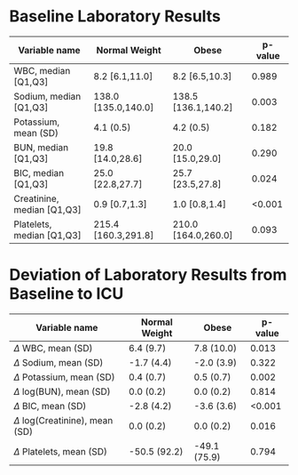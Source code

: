 # Baseline Laboratory Results
Variable name | Normal Weight | Obese | p-value
--- | --- | --- | --- 
WBC, median [Q1,Q3] | 8.2 [6.1,11.0] | 8.2 [6.5,10.3] | 0.989
Sodium, median [Q1,Q3] | 138.0 [135.0,140.0] | 138.5 [136.1,140.2] | 0.003
Potassium, mean (SD) | 4.1 (0.5) | 4.2 (0.5) | 0.182
BUN, median [Q1,Q3] | 19.8 [14.0,28.6] | 20.0 [15.0,29.0] | 0.290
BIC, median [Q1,Q3] | 25.0 [22.8,27.7] | 25.7 [23.5,27.8] | 0.024
Creatinine, median [Q1,Q3] | 0.9 [0.7,1.3] | 1.0 [0.8,1.4] | <0.001
Platelets, median [Q1,Q3] | 215.4 [160.3,291.8] | 210.0 [164.0,260.0] | 0.093

# Deviation of Laboratory Results from Baseline to ICU
Variable name | Normal Weight | Obese | p-value
--- | --- | --- | --- 
$\Delta$ WBC, mean (SD) | 6.4 (9.7) | 7.8 (10.0) | 0.013
$\Delta$ Sodium, mean (SD) | -1.7 (4.4) | -2.0 (3.9) | 0.322
$\Delta$ Potassium, mean (SD) | 0.4 (0.7) | 0.5 (0.7) | 0.002
$\Delta$ log(BUN), mean (SD) | 0.0 (0.2) | 0.0 (0.2) | 0.814
$\Delta$ BIC, mean (SD) | -2.8 (4.2) | -3.6 (3.6) | <0.001
$\Delta$ log(Creatinine), mean (SD) | 0.0 (0.2) | 0.0 (0.2) | 0.016
$\Delta$ Platelets, mean (SD) | -50.5 (92.2) | -49.1 (75.9) | 0.794
